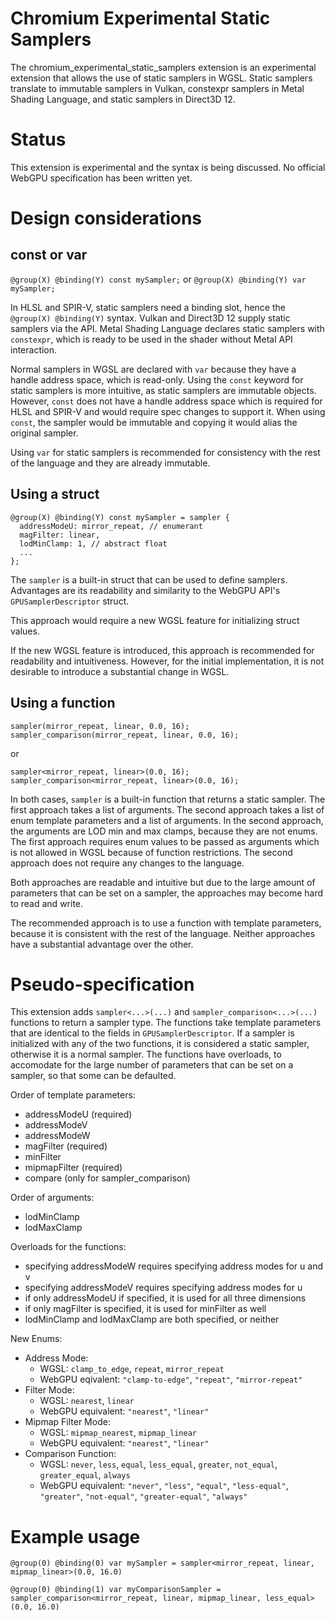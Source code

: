 # Chromium Experimental Static Samplers

The chromium_experimental_static_samplers extension is an experimental extension that allows the use of static samplers in WGSL.
Static samplers translate to immutable samplers in Vulkan, constexpr samplers in Metal Shading Language, and static samplers in Direct3D 12.

# Status

This extension is experimental and the syntax is being discussed. No official WebGPU specification has been written yet.

# Design considerations

## const or var

`@group(X) @binding(Y) const mySampler;`
or
`@group(X) @binding(Y) var mySampler;`


In HLSL and SPIR-V, static samplers need a binding slot, hence the `@group(X) @binding(Y)` syntax.
Vulkan and Direct3D 12 supply static samplers via the API.
Metal Shading Language declares static samplers with `constexpr`, which is ready to be used in the shader without Metal API interaction.

Normal samplers in WGSL are declared with `var` because they have a handle address space, which is read-only.
Using the `const` keyword for static samplers is more intuitive, as static samplers are immutable objects.
However, `const` does not have a handle address space which is required for HLSL and SPIR-V and would require spec changes to support it.
When using `const`, the sampler would be immutable and copying it would alias the original sampler.

Using `var` for static samplers is recommended for consistency with the rest of the language and they are already immutable.

## Using a struct

```wgsl
@group(X) @binding(Y) const mySampler = sampler {
  addressModeU: mirror_repeat, // enumerant
  magFilter: linear,
  lodMinClamp: 1, // abstract float
  ...
};
```
The `sampler` is a built-in struct that can be used to define samplers.
Advantages are its readability and similarity to the WebGPU API's `GPUSamplerDescriptor` struct.

This approach would require a new WGSL feature for initializing struct values.

If the new WGSL feature is introduced, this approach is recommended for readability and intuitiveness.
However, for the initial implementation, it is not desirable to introduce a substantial change in WGSL.

## Using a function

```wgsl
sampler(mirror_repeat, linear, 0.0, 16);
sampler_comparison(mirror_repeat, linear, 0.0, 16);
```

or

```wgsl
sampler<mirror_repeat, linear>(0.0, 16);
sampler_comparison<mirror_repeat, linear>(0.0, 16);
```

In both cases, `sampler` is a built-in function that returns a static sampler.
The first approach takes a list of arguments.
The second approach takes a list of enum template parameters and a list of arguments.
In the second approach, the arguments are LOD min and max clamps, because they are not enums.
The first approach requires enum values to be passed as arguments which is not allowed in WGSL because of function restrictions.
The second approach does not require any changes to the language.

Both approaches are readable and intuitive but due to the large amount of parameters that can be set on a sampler, the approaches may become hard to read and write.

The recommended approach is to use a function with template parameters, because it is consistent with the rest of the language.
Neither approaches have a substantial advantage over the other.

# Pseudo-specification

This extension adds `sampler<...>(...)` and `sampler_comparison<...>(...)` functions to return a sampler type.
The functions take template parameters that are identical to the fields in `GPUSamplerDescriptor`. If a sampler is initialized with any of the two functions, it is considered a static sampler, otherwise it is a normal sampler.
The functions have overloads, to accomodate for the large number of parameters that can be set on a sampler, so that some can be defaulted.


Order of template parameters:
- addressModeU (required)
- addressModeV
- addressModeW
- magFilter (required)
- minFilter
- mipmapFilter (required)
- compare (only for sampler_comparison)

Order of arguments:
- lodMinClamp
- lodMaxClamp

Overloads for the functions:
- specifying addressModeW requires specifying address modes for u and v
- specifying addressModeV requires specifying address modes for u
- if only addressModeU if specified, it is used for all three dimensions
- if only magFilter is specified, it is used for minFilter as well
- lodMinClamp and lodMaxClamp are both specified, or neither

New Enums:
- Address Mode:
  - WGSL: `clamp_to_edge`, `repeat`, `mirror_repeat`
  - WebGPU eqivalent: `"clamp-to-edge"`, `"repeat"`, `"mirror-repeat"`
- Filter Mode:
  - WGSL: `nearest`, `linear`
  - WebGPU equivalent: `"nearest"`, `"linear"`
- Mipmap Filter Mode:
  - WGSL: `mipmap_nearest`, `mipmap_linear`
  - WebGPU equivalent: `"nearest"`, `"linear"`
- Comparison Function:
  - WGSL: `never`, `less`, `equal`, `less_equal`, `greater`, `not_equal`, `greater_equal`, `always`
  - WebGPU equivalent: `"never"`, `"less"`, `"equal"`, `"less-equal"`, `"greater"`, `"not-equal"`, `"greater-equal"`, `"always"`

# Example usage

```wgsl
@group(0) @binding(0) var mySampler = sampler<mirror_repeat, linear, mipmap_linear>(0.0, 16.0)

@group(0) @binding(1) var myComparisonSampler = sampler_comparison<mirror_repeat, linear, mipmap_linear, less_equal>(0.0, 16.0)

```


